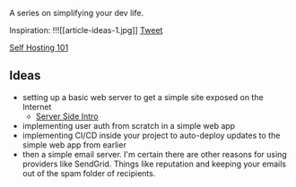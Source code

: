 A series on simplifying your dev life.

Inspiration:
!!![[article-ideas-1.jpg]]
[Tweet](https://x.com/dvassallo/status/1826366743188832360?t=k6myy8cNO92fNe_g8dbX6Q&s=19)

[Self Hosting 101](https://youtube.com/playlist?list=PLLnpHn493BHHAxTeLNUZEDLYc8uUwqGXa&si=_obKJ-VW1twujv91)

## Ideas
- setting up a basic web server to get a simple site exposed on the Internet 
	- [Server Side Intro](https://developer.mozilla.org/en-US/docs/Learn/Server-side/First_steps/Introduction)
- implementing user auth from scratch in a simple web app
- implementing CI/CD inside your project to auto-deploy updates to the simple web app from earlier 
- then a simple email server. I'm certain there are other reasons for using providers like SendGrid. Things like reputation and keeping your emails out of the spam folder of recipients.

